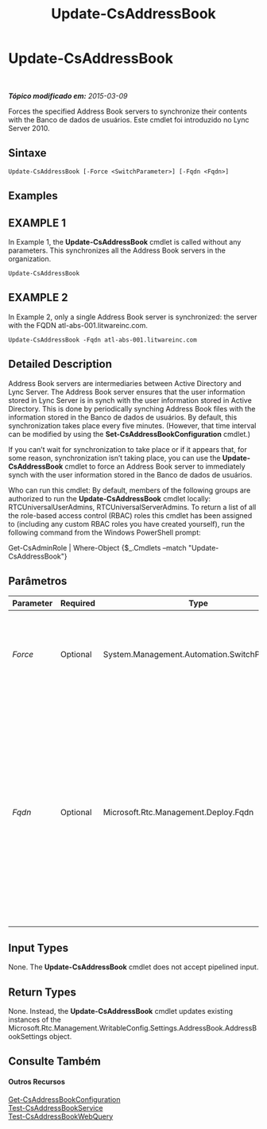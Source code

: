 ﻿---
title: Update-CsAddressBook
TOCTitle: Update-CsAddressBook
ms:assetid: 109c5fe7-0154-4161-b19f-01bab024bb3d
ms:mtpsurl: https://technet.microsoft.com/pt-br/library/Gg398194(v=OCS.15)
ms:contentKeyID: 49305915
ms.date: 05/19/2016
mtps_version: v=OCS.15
ms.translationtype: HT
---

# Update-CsAddressBook

 

_**Tópico modificado em:** 2015-03-09_

Forces the specified Address Book servers to synchronize their contents with the Banco de dados de usuários. Este cmdlet foi introduzido no Lync Server 2010.

## Sintaxe

    Update-CsAddressBook [-Force <SwitchParameter>] [-Fqdn <Fqdn>]

## Examples

## EXAMPLE 1

In Example 1, the **Update-CsAddressBook** cmdlet is called without any parameters. This synchronizes all the Address Book servers in the organization.

    Update-CsAddressBook

## EXAMPLE 2

In Example 2, only a single Address Book server is synchronized: the server with the FQDN atl-abs-001.litwareinc.com.

    Update-CsAddressBook -Fqdn atl-abs-001.litwareinc.com

## Detailed Description

Address Book servers are intermediaries between Active Directory and Lync Server. The Address Book server ensures that the user information stored in Lync Server is in synch with the user information stored in Active Directory. This is done by periodically synching Address Book files with the information stored in the Banco de dados de usuários. By default, this synchronization takes place every five minutes. (However, that time interval can be modified by using the **Set-CsAddressBookConfiguration** cmdlet.)

If you can’t wait for synchronization to take place or if it appears that, for some reason, synchronization isn’t taking place, you can use the **Update-CsAddressBook** cmdlet to force an Address Book server to immediately synch with the user information stored in the Banco de dados de usuários.

Who can run this cmdlet: By default, members of the following groups are authorized to run the **Update-CsAddressBook** cmdlet locally: RTCUniversalUserAdmins, RTCUniversalServerAdmins. To return a list of all the role-based access control (RBAC) roles this cmdlet has been assigned to (including any custom RBAC roles you have created yourself), run the following command from the Windows PowerShell prompt:

Get-CsAdminRole | Where-Object {$\_.Cmdlets –match "Update-CsAddressBook"}

## Parâmetros


<table>
<colgroup>
<col style="width: 25%" />
<col style="width: 25%" />
<col style="width: 25%" />
<col style="width: 25%" />
</colgroup>
<thead>
<tr class="header">
<th>Parameter</th>
<th>Required</th>
<th>Type</th>
<th>Description</th>
</tr>
</thead>
<tbody>
<tr class="odd">
<td><p><em>Force</em></p></td>
<td><p>Optional</p></td>
<td><p>System.Management.Automation.SwitchParameter</p></td>
<td><p>Suppresses any confirmation prompts or non-fatal error messages that might occur when you run the cmdlet.</p></td>
</tr>
<tr class="even">
<td><p><em>Fqdn</em></p></td>
<td><p>Optional</p></td>
<td><p>Microsoft.Rtc.Management.Deploy.Fqdn</p></td>
<td><p>Enables you to specify an individual Address Book to be updated. If this parameter is not included then all of your Address Book servers will be synchronized with the Banco de dados de usuários. Individual Address Book servers should be referenced by their fully qualified domain name (FQDN); for example, atl-abs-001.litwareinc.com.</p></td>
</tr>
</tbody>
</table>


## Input Types

None. The **Update-CsAddressBook** cmdlet does not accept pipelined input.

## Return Types

None. Instead, the **Update-CsAddressBook** cmdlet updates existing instances of the Microsoft.Rtc.Management.WritableConfig.Settings.AddressBook.AddressBookSettings object.

## Consulte Também

#### Outros Recursos

[Get-CsAddressBookConfiguration](get-csaddressbookconfiguration.md)  
[Test-CsAddressBookService](test-csaddressbookservice.md)  
[Test-CsAddressBookWebQuery](test-csaddressbookwebquery.md)

